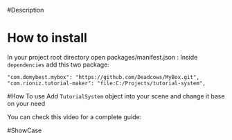 #Description


# How to install
In your project root directory open packages/manifest.json :
Inside `dependencies` add this two package:
```
"com.domybest.mybox": "https://github.com/Deadcows/MyBox.git",
"com.rioniz.tutorial-maker": "file:C:/Projects/tutorial-system",
```
#How To use 
Add `TutorialSystem` object into your scene and change it base on your need

You can check this video for a complete guide:




#ShowCase



